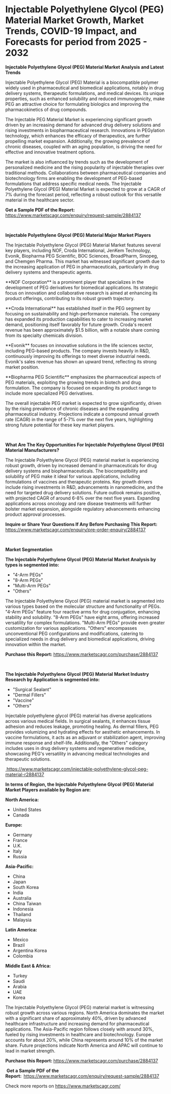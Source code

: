 <p><h1>Injectable Polyethylene Glycol (PEG) Material Market Growth, Market Trends, COVID-19 Impact, and Forecasts for period from 2025 - 2032</h1></p><p><strong>Injectable Polyethylene Glycol (PEG) Material Market Analysis and Latest Trends</strong></p>
<p><p>Injectable Polyethylene Glycol (PEG) Material is a biocompatible polymer widely used in pharmaceutical and biomedical applications, notably in drug delivery systems, therapeutic formulations, and medical devices. Its unique properties, such as enhanced solubility and reduced immunogenicity, make PEG an attractive choice for formulating biologics and improving the pharmacokinetics of drug compounds. </p><p>The Injectable PEG Material Market is experiencing significant growth driven by an increasing demand for advanced drug delivery solutions and rising investments in biopharmaceutical research. Innovations in PEGylation technology, which enhances the efficacy of therapeutics, are further propelling market expansion. Additionally, the growing prevalence of chronic diseases, coupled with an aging population, is driving the need for effective and innovative treatment options.</p><p>The market is also influenced by trends such as the development of personalized medicine and the rising popularity of injectable therapies over traditional methods. Collaborations between pharmaceutical companies and biotechnology firms are enabling the development of PEG-based formulations that address specific medical needs. The Injectable Polyethylene Glycol (PEG) Material Market is expected to grow at a CAGR of 7% during the forecast period, reflecting a robust outlook for this versatile material in the healthcare sector.</p></p>
<p><strong>Get a Sample PDF of the Report:&nbsp;</strong> <a href="https://www.marketscagr.com/enquiry/request-sample/2884137?utm_campaign=3308&utm_medium=2&utm_source=Github&utm_content=ia&utm_term=13032025&utm_id=injectable-polyethylene-glycol-peg-material">https://www.marketscagr.com/enquiry/request-sample/2884137</a></p>
<p>&nbsp;</p>
<p><strong>Injectable Polyethylene Glycol (PEG) Material Major Market Players</strong></p>
<p><p>The Injectable Polyethylene Glycol (PEG) Material Market features several key players, including NOF, Croda International, JenKem Technology, Evonik, Biopharma PEG Scientific, BOC Sciences, BroadPharm, Sinopeg, and Chemgen Pharma. This market has witnessed significant growth due to the increasing application of PEG in pharmaceuticals, particularly in drug delivery systems and therapeutic agents.</p><p>**NOF Corporation** is a prominent player that specializes in the development of PEG derivatives for biomedical applications. Its strategic focus on innovation and collaborative research is aimed at enhancing its product offerings, contributing to its robust growth trajectory.</p><p>**Croda International** has established itself in the PEG segment by focusing on sustainability and high-performance materials. The company has expanded its production capabilities to cater to increasing market demand, positioning itself favorably for future growth. Croda's recent revenue has been approximately $1.5 billion, with a notable share coming from its specialty chemicals division.</p><p>**Evonik** focuses on innovative solutions in the life sciences sector, including PEG-based products. The company invests heavily in R&D, continuously improving its offerings to meet diverse industrial needs. Evonik's sales revenue has shown an upward trend, reflecting its strong market position.</p><p>**Biopharma PEG Scientific** emphasizes the pharmaceutical aspects of PEG materials, exploiting the growing trends in biotech and drug formulation. The company is focused on expanding its product range to include more specialized PEG derivatives.</p><p>The overall injectable PEG market is expected to grow significantly, driven by the rising prevalence of chronic diseases and the expanding pharmaceutical industry. Projections indicate a compound annual growth rate (CAGR) in the range of 5-7% over the next five years, highlighting strong future potential for these key market players.</p></p>
<p>&nbsp;</p>
<p><strong>What Are The Key Opportunities For Injectable Polyethylene Glycol (PEG) Material Manufacturers?</strong></p>
<p><p>The Injectable Polyethylene Glycol (PEG) material market is experiencing robust growth, driven by increased demand in pharmaceuticals for drug delivery systems and biopharmaceuticals. The biocompatibility and solubility of PEG make it ideal for various applications, including formulations of vaccines and therapeutic proteins. Key growth drivers include rising investments in R&D, advancements in nanomedicine, and the need for targeted drug delivery solutions. Future outlook remains positive, with projected CAGR of around 6-8% over the next five years. Expanding applications across oncology and rare disease treatments will further bolster market expansion, alongside regulatory advancements enhancing product approval processes.</p></p>
<p><strong>Inquire or Share Your Questions If Any Before Purchasing This Report:</strong> <a href="https://www.marketscagr.com/enquiry/pre-order-enquiry/2884137?utm_campaign=3308&utm_medium=2&utm_source=Github&utm_content=ia&utm_term=13032025&utm_id=injectable-polyethylene-glycol-peg-material">https://www.marketscagr.com/enquiry/pre-order-enquiry/2884137</a></p>
<p>&nbsp;</p>
<p><strong>Market Segmentation</strong></p>
<p><strong>The Injectable Polyethylene Glycol (PEG) Material Market Analysis by types is segmented into:</strong></p>
<p><ul><li>"4-Arm PEGs"</li><li>"8-Arm PEGs"</li><li>"Multi-Arm PEGs"</li><li>"Others"</li></ul></p>
<p><p>The Injectable Polyethylene Glycol (PEG) material market is segmented into various types based on the molecular structure and functionality of PEGs. "4-Arm PEGs" feature four reactive arms for drug conjugation, enhancing stability and solubility. "8-Arm PEGs" have eight arms, offering increased versatility for complex formulations. "Multi-Arm PEGs" provide even greater customization for various applications. "Others" encompasses unconventional PEG configurations and modifications, catering to specialized needs in drug delivery and biomedical applications, driving innovation within the market.</p></p>
<p><strong>Purchase this Report:&nbsp;</strong><a href="https://www.marketscagr.com/purchase/2884137?utm_campaign=3308&utm_medium=2&utm_source=Github&utm_content=ia&utm_term=13032025&utm_id=injectable-polyethylene-glycol-peg-material">https://www.marketscagr.com/purchase/2884137</a></p>
<p>&nbsp;</p>
<p><strong>The Injectable Polyethylene Glycol (PEG) Material Market Industry Research by Application is segmented into:</strong></p>
<p><ul><li>"Surgical Sealant"</li><li>"Dermal Fillers"</li><li>"Vaccine"</li><li>"Others"</li></ul></p>
<p><p>Injectable polyethylene glycol (PEG) material has diverse applications across various medical fields. In surgical sealants, it enhances tissue adhesion and reduces leakage, promoting healing. As dermal fillers, PEG provides volumizing and hydrating effects for aesthetic enhancements. In vaccine formulations, it acts as an adjuvant or stabilization agent, improving immune response and shelf-life. Additionally, the "Others" category includes uses in drug delivery systems and regenerative medicine, showcasing PEG's versatility in advancing medical technologies and therapeutic solutions.</p></p>
<p><a href="https://www.marketscagr.com/injectable-polyethylene-glycol-peg-material-r2884137?utm_campaign=3308&utm_medium=2&utm_source=Github&utm_content=ia&utm_term=13032025&utm_id=injectable-polyethylene-glycol-peg-material">&nbsp;https://www.marketscagr.com/injectable-polyethylene-glycol-peg-material-r2884137</a></p>
<p><strong>In terms of Region, the Injectable Polyethylene Glycol (PEG) Material Market Players available by Region are:</strong></p>
<p>
    <p> <strong> North America: </strong>
        <ul>
            <li>United States</li>
            <li>Canada</li>
        </ul>
        </p> 
    <p> <strong> Europe: </strong>
        <ul>
            <li>Germany</li>
            <li>France</li>
            <li>U.K.</li>
            <li>Italy</li>
            <li>Russia</li>
        </ul>
        </p> 
    <p> <strong> Asia-Pacific: </strong>
        <ul>
            <li>China</li>
            <li>Japan</li>
            <li>South Korea</li>
            <li>India</li>
            <li>Australia</li>
            <li>China Taiwan</li>
            <li>Indonesia</li>
            <li>Thailand</li>
            <li>Malaysia</li>
        </ul>
        </p> 
    <p> <strong> Latin America: </strong>
        <ul>
            <li>Mexico</li>
            <li>Brazil</li>
            <li>Argentina Korea</li>
            <li>Colombia</li>
        </ul>
        </p> 
    <p> <strong> Middle East & Africa: </strong>
        <ul>
            <li>Turkey</li>
            <li>Saudi</li>
            <li>Arabia</li>
            <li>UAE</li>
            <li>Korea</li>
        </ul>
    </p>
    </p>
<p><p>The Injectable Polyethylene Glycol (PEG) material market is witnessing robust growth across various regions. North America dominates the market with a significant share of approximately 40%, driven by advanced healthcare infrastructure and increasing demand for pharmaceutical applications. The Asia-Pacific region follows closely with around 30%, fueled by rising investments in healthcare and biotechnology. Europe accounts for about 20%, while China represents around 10% of the market share. Future projections indicate North America and APAC will continue to lead in market strength.</p></p>
<p><strong>Purchase this Report: </strong><a href="https://www.marketscagr.com/purchase/2884137?utm_campaign=3308&utm_medium=2&utm_source=Github&utm_content=ia&utm_term=13032025&utm_id=injectable-polyethylene-glycol-peg-material">https://www.marketscagr.com/purchase/2884137</a></p>
<p>&nbsp;<strong>Get a Sample PDF of the Report:&nbsp;&nbsp;</strong><a href="https://www.marketscagr.com/enquiry/request-sample/2884137?utm_campaign=3308&utm_medium=2&utm_source=Github&utm_content=ia&utm_term=13032025&utm_id=injectable-polyethylene-glycol-peg-material">https://www.marketscagr.com/enquiry/request-sample/2884137</a></p>
<p><strong></strong></p>
<p>Check more reports on <a href="https://www.marketscagr.com/?utm_campaign=3308&utm_medium=2&utm_source=Github&utm_content=ia&utm_term=13032025&utm_id=injectable-polyethylene-glycol-peg-material">https://www.marketscagr.com/</a></p>